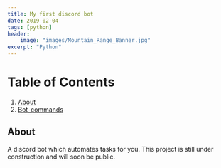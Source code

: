 ```yaml
---
title: My first discord bot
date: 2019-02-04
tags: [python]
header:
    image: "images/Mountain_Range_Banner.jpg"
excerpt: "Python"
---
```


# Table of Contents
1. [About](#About)
2. [Bot_commands](#Bot_commands)

## About

A discord bot which automates tasks for you. This project is still under construction and will soon be public.
